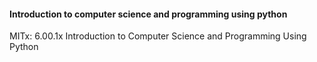 #### Introduction to computer science and programming using python
MITx: 6.00.1x Introduction to Computer Science and Programming Using Python
